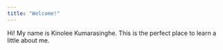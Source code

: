 ```yaml
---
title: "Welcome!"
---
```


Hi! My name is Kinolee Kumarasinghe. This is the perfect place to learn a little about me. 
